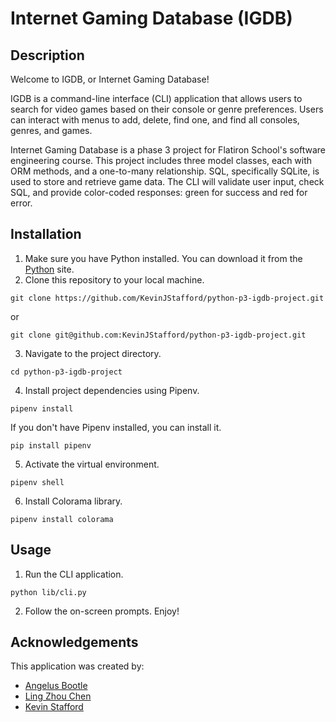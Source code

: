 # Internet Gaming Database (IGDB)

## Description

Welcome to IGDB, or Internet Gaming Database!

IGDB is a command-line interface (CLI) application that allows users to search for video games based on their console or genre preferences. Users can interact with menus to add, delete, find one, and find all consoles, genres, and games.

Internet Gaming Database is a phase 3 project for Flatiron School's software engineering course. This project includes three model classes, each with ORM methods, and a one-to-many relationship. SQL, specifically SQLite, is used to store and retrieve game data. The CLI will validate user input, check SQL, and provide color-coded responses: green for success and red for error.

## Installation

1. Make sure you have Python installed. You can download it from the [Python](https://www.python.org/downloads/) site.
2. Clone this repository to your local machine.
```
git clone https://github.com/KevinJStafford/python-p3-igdb-project.git
```
or
```
git clone git@github.com:KevinJStafford/python-p3-igdb-project.git
```
3. Navigate to the project directory.
```
cd python-p3-igdb-project
```
4. Install project dependencies using Pipenv.
```
pipenv install
```
If you don't have Pipenv installed, you can install it.
```
pip install pipenv
```
5. Activate the virtual environment.
```
pipenv shell
```
6. Install Colorama library.
```
pipenv install colorama
```

## Usage
1. Run the CLI application.
```
python lib/cli.py
```
2. Follow the on-screen prompts. Enjoy!

## Acknowledgements
This application was created by:
- [Angelus Bootle](https://github.com/Avgelus)
- [Ling Zhou Chen](https://github.com/lingzhouc) 
- [Kevin Stafford](https://github.com/KevinJStafford)


